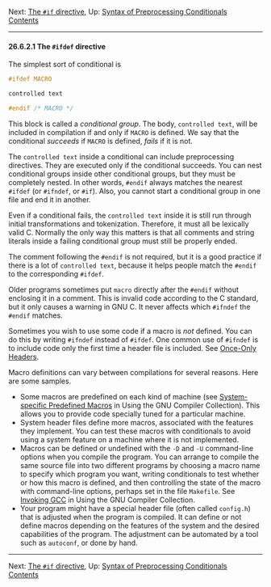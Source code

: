 Next: [The `#if` directive](if.md), Up: [Syntax of Preprocessing
Conditionals](Conditional-Syntax.md)  
[Contents](index.md#SEC_Contents "Table of contents")  

------------------------------------------------------------------------


#### 26.6.2.1 The `#ifdef` directive 


The simplest sort of conditional is

``` C
#ifdef MACRO

controlled text

#endif /* MACRO */
```


This block is called a *conditional group*. The body,
`controlled text`, will be included in compilation if and
only if `MACRO` is defined. We say that the conditional
*succeeds* if `MACRO` is defined, *fails* if it is not.

The `controlled text` inside a conditional can include
preprocessing directives. They are executed only if the conditional
succeeds. You can nest conditional groups inside other conditional
groups, but they must be completely nested. In other words, `#endif`
always matches the nearest `#ifdef` (or `#ifndef`, or `#if`). Also, you
cannot start a conditional group in one file and end it in another.

Even if a conditional fails, the `controlled text` inside it
is still run through initial transformations and tokenization.
Therefore, it must all be lexically valid C. Normally the only way this
matters is that all comments and string literals inside a failing
conditional group must still be properly ended.

The comment following the `#endif` is not required, but it is a good
practice if there is a lot of `controlled text`, because it
helps people match the `#endif` to the corresponding `#ifdef`.

Older programs sometimes put `macro` directly after the
`#endif` without enclosing it in a comment. This is invalid code
according to the C standard, but it only causes a warning in GNU C. It
never affects which `#ifndef` the `#endif` matches.


Sometimes you wish to use some code if a macro is *not* defined. You can
do this by writing `#ifndef` instead of `#ifdef`. One common use of
`#ifndef` is to include code only the first time a header file is
included. See [Once-Only Headers](Once_002dOnly-Headers.md).

Macro definitions can vary between compilations for several reasons.
Here are some samples.

-   Some macros are predefined on each kind of machine (see
    [System-specific Predefined
    Macros](https://gcc.gnu.org/onlinedocs/gcc/System_002dspecific-Predefined-Macros.md#System_002dspecific-Predefined-Macros)
    in Using the GNU Compiler Collection). This allows you to provide
    code specially tuned for a particular machine.
-   System header files define more macros, associated with the features
    they implement. You can test these macros with conditionals to avoid
    using a system feature on a machine where it is not implemented.
-   Macros can be defined or undefined with the `-D` and
    `-U` command-line options when you compile the program. You
    can arrange to compile the same source file into two different
    programs by choosing a macro name to specify which program you want,
    writing conditionals to test whether or how this macro is defined,
    and then controlling the state of the macro with command-line
    options, perhaps set in the file `Makefile`. See [Invoking
    GCC](https://gcc.gnu.org/onlinedocs/gcc/Invocation.md#Invocation)
    in Using the GNU Compiler Collection.
-   Your program might have a special header file (often called
    `config.h`) that is adjusted when the program is compiled.
    It can define or not define macros depending on the features of the
    system and the desired capabilities of the program. The adjustment
    can be automated by a tool such as `autoconf`, or done by hand.

------------------------------------------------------------------------

Next: [The `#if` directive](if.md), Up: [Syntax of Preprocessing
Conditionals](Conditional-Syntax.md)  
[Contents](index.md#SEC_Contents "Table of contents")  
